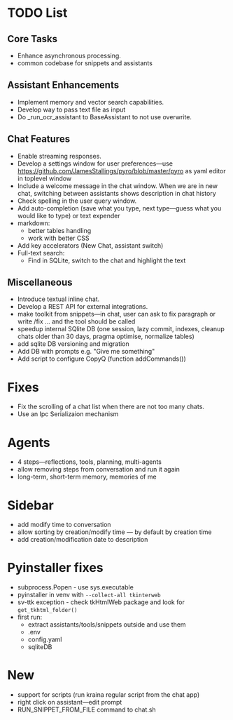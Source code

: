 # TODO List

## Core Tasks
- Enhance asynchronous processing.
- common codebase for snippets and assistants

## Assistant Enhancements
- Implement memory and vector search capabilities.
- Develop way to pass text file as input
- Do _run_ocr_assistant to BaseAssistant to not use overwrite.

## Chat Features
- Enable streaming responses.
- Develop a settings window for user preferences—use https://github.com/JamesStallings/pyro/blob/master/pyro as yaml editor in toplevel window
- Include a welcome message in the chat window. When we are in new chat, switching between assistants shows description in chat history
- Check spelling in the user query window.
- Add auto-completion (save what you type, next type—guess what you would like to type) or text expender 
- markdown:
  - better tables handling
  - work with better CSS
- Add key accelerators (New Chat, assistant switch)
- Full-text search:
  - Find in SQLite, switch to the chat and highlight the text

## Miscellaneous
- Introduce textual inline chat.
- Develop a REST API for external integrations.
- make toolkit from snippets—in chat, user can ask to fix paragraph or write /fix ... and the tool should be called
- speedup internal SQlite DB (one session, lazy commit, indexes, cleanup chats older than 30 days, pragma optimise, normalize tables)
- add sqlite DB versioning and migration 
- Add DB with prompts e.g. "Give me something"
- Add script to configure CopyQ (function addCommands())

# Fixes
- Fix the scrolling of a chat list when there are not too many chats.
- Use an Ipc Serializaion mechanism

# Agents
- 4 steps—reflections, tools, planning, multi-agents
- allow removing steps from conversation and run it again
- long-term, short-term memory, memories of me

# Sidebar
- add modify time to conversation
- allow sorting by creation/modify time — by default by creation time
- add creation/modification date to description

# Pyinstaller fixes
- subprocess.Popen - use sys.executable
- pyinstaller in venv with `--collect-all tkinterweb`
- sv-ttk exception - check tkHtmlWeb package and look for `get_tkhtml_folder()`
- first run:
  - extract assistants/tools/snippets outside and use them
  - .env
  - config.yaml
  - sqliteDB

# New
- support for scripts (run kraina regular script from the chat app)
- right click on assistant—edit prompt
- RUN_SNIPPET_FROM_FILE command to chat.sh
